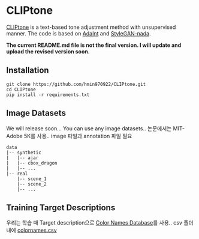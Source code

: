 # CLIPtone
[CLIPtone](https://hmin970922.github.io/CLIPtone/) is a text-based tone adjustment method with unsupervised manner.
The code is based on [AdaInt](https://github.com/ImCharlesY/AdaInt) and [StyleGAN-nada](https://github.com/rinongal/StyleGAN-nada).


**The current README.md file is not the final version. I will update and upload the revised version soon.**


## Installation
```
git clone https://github.com/hmin970922/CLIPtone.git
cd CLIPtone
pip install -r requirements.txt
```


## Image Datasets
We will release soon...
You can use any image datasets..
논문에서는 MIT-Adobe 5K를 사용..
image 파일과 annotation 파일 필요
```
data
|-- synthetic
|   |-- ajar
|   |-- cbox_dragon
|   |-- ...
|-- real
    |-- scene_1
    |-- scene_2
    |-- ...
```


## Training Target Descriptions
우리는 학습 때 Target description으로 [Color Names Database](https://github.com/meodai/color-names)를 사용..
csv 폴더 내에 [colornames.csv](https://github.com/meodai/color-names/blob/master/src/colornames.csv)

